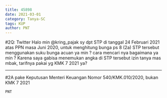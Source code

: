 ```yaml
---
title: 45898
date: 2021-03-01
category: Tanya-SC
tags: KUP
author: PNT
---
```


#2Q: Twitter Halo min @kring_pajak sy dpt STP di tanggal 24 Februari 2021 atas PPN masa Juni 2020, untuk menghitung bunga ps 8 (2a) STP tersebut menggunakan suku bunga acuan ya min ? cara mencari nya bagaimana ya min ? Karena saya gabisa menemukan angka di STP tersebut izin tanya mas mbak, tarifnya pakai yg KMK 7 2021 ya?

---

#2A pake Keputusan Menteri Keuangan Nomor 540/KMK.010/2020, bukan KMK 7 2021

`PNT`
